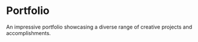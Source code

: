 # Portfolio
An impressive portfolio showcasing a diverse range of creative projects and accomplishments.
